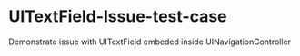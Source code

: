 # UITextField-Issue-test-case

Demonstrate issue with UITextField embeded inside UINavigationController
